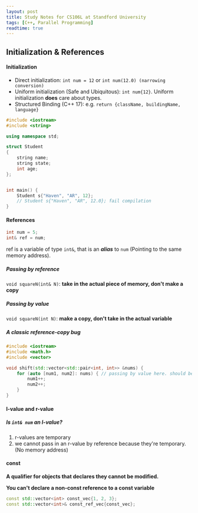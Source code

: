 ```yaml
---
layout: post
title: Study Notes for CS106L at Standford University
tags: [C++, Parallel Programming]
readtime: true
---
```

## Initialization & References
#### Initialization
- Direct initialization: `int num = 12` or `int num(12.0) (narrowing conversion)`
- Uniform initialization (Safe and Ubiquitous): `int num{12}`. Uniform initialization **does** care about types.
- Structured Binding (C++ 17): e.g. `return {className, buildingName, language}`
```c++
#include <iostream>
#include <string>

using namespace std;

struct Student
{
    string name;
    string state;
    int age;
};


int main() {
    Student s{"Haven", "AR", 12};
    // Student s{"Haven", "AR", 12.0}; fail compilation 
}
```

#### References
```c++
int num = 5;
int& ref = num;
```
ref is a variable of type `int&`, that is an ***alias*** to `num` (Pointing to the same memory address).

##### Passing by reference
`void squareN(int& N)`: **take in the actual piece of memory, don't make a copy**

##### Passing by value
`void squareN(int N)`: **make a copy, don't take in the actual variable**

##### A classic reference-copy bug
```c++
#include <iostream>
#include <math.h>
#include <vector>

void shift(std::vector<std::pair<int, int>> &nums) {
    for (auto [num1, num2]: nums) { // passing by value here. should be auto& [num1, num2]
        num1++;
        num2++;
    }
}
```

#### l-value and r-value
##### Is `int& num` an l-value?
1. r-values are temporary
2. we cannot pass in an r-value by reference because they're temporary. (No memory address) 

#### const
**A qualifier for objects that declares they cannot be modified.**

**You can't declare a non-const reference to a const variable**

```c++
const std::vector<int> const_vec{1, 2, 3};
const std::vector<int>& const_ref_vec{const_vec};
```